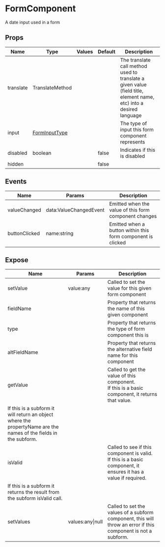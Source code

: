 # FormComponent

A date input used in a form
## Props

| Name    | Type | Values | Default | Description |
| -------- | ------- | -------- | ------- | ------- |
| translate | TranslateMethod ||  | The translate call method used to translate a given value (field title, element name, etc) into a desired language|
| input | [FormInputType](../types.md#FormInputType) ||  | The type of input this form component represents|
| disabled | boolean || false | Indicates if this is disabled|
| hidden |  || false | |
## Events

| Name    | Params | Description |
| ------- | ------- | ------- |
| valueChanged|data:ValueChangedEvent|Emitted when the value of this form component changes|
| buttonClicked|name:string|Emitted when a button within this form component is clicked|
## Expose

| Name    | Params | Description |
| ------- | ------- | ------- |
| setValue|value:any|Called to set the value for this given form component|
| fieldName||Property that returns the name of this given component|
| type||Property that returns the type of form component this is|
| altFieldName||Property that returns the alternative field name for this component|
| getValue||Called to get the value of this component.<br/>If this is a basic component, it returns that value.
If this is a subform it will return an object where the propertyName are the names of the fields in the subform.|
| isValid||Called to see if this component is valid.<br/>If this is a basic component, it ensures it has a value if required.
If this is a subform it returns the result from the subform isValid call.|
| setValues|values:any\|null|Called to set the values of a subform component, this will throw an error if this component is not a subform.|

